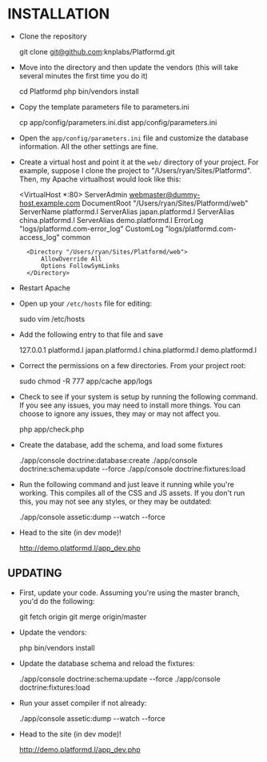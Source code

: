 INSTALLATION
============

* Clone the repository

    git clone git@github.com:knplabs/Platformd.git

* Move into the directory and then update the vendors (this will take several
    minutes the first time you do it)

    cd Platformd
    php bin/vendors install

* Copy the template parameters file to parameters.ini

    cp app/config/parameters.ini.dist app/config/parameters.ini

* Open the `app/config/parameters.ini` file and customize the database
    information. All the other settings are fine.

* Create a virtual host and point it at the `web/` directory of your
    project. For example, suppose I clone the project to "/Users/ryan/Sites/Platformd".
    Then, my Apache virtualhost would look like this:

    <VirtualHost *:80>
        ServerAdmin webmaster@dummy-host.example.com
        DocumentRoot "/Users/ryan/Sites/Platformd/web"
        ServerName platformd.l
        ServerAlias japan.platformd.l
        ServerAlias china.platformd.l
        ServerAlias demo.platformd.l
        ErrorLog "logs/platformd.com-error_log"
        CustomLog "logs/platformd.com-access_log" common

        <Directory "/Users/ryan/Sites/Platformd/web">
            AllowOverride All
            Options FollowSymLinks
        </Directory>
    </VirtualHost>

* Restart Apache

* Open up your `/etc/hosts` file for editing:

    sudo vim /etc/hosts

* Add the following entry to that file and save

    127.0.0.1       platformd.l japan.platformd.l china.platformd.l demo.platformd.l

* Correct the permissions on a few directories. From your project root:

    sudo chmod -R 777 app/cache app/logs

* Check to see if your system is setup by running the following command.
    If you see any issues, you may need to install more things. You can
    choose to ignore any issues, they may or may not affect you.

    php app/check.php

* Create the database, add the schema, and load some fixtures

    ./app/console doctrine:database:create
    ./app/console doctrine:schema:update --force
    ./app/console doctrine:fixtures:load

* Run the following command and just leave it running while you're working.
    This compiles all of the CSS and JS assets. If you don't run this, you
    may not see any styles, or they may be outdated:

    ./app/console assetic:dump --watch --force

* Head to the site (in dev mode)!

   http://demo.platformd.l/app_dev.php

UPDATING
--------

* First, update your code. Assuming you're using the master branch, you'd
    do the following:

    git fetch origin
    git merge origin/master

* Update the vendors:

    php bin/vendors install

* Update the database schema and reload the fixtures:

    ./app/console doctrine:schema:update --force
    ./app/console doctrine:fixtures:load

* Run your asset compiler if not already:

    ./app/console assetic:dump --watch --force

* Head to the site (in dev mode)!

   http://demo.platformd.l/app_dev.php